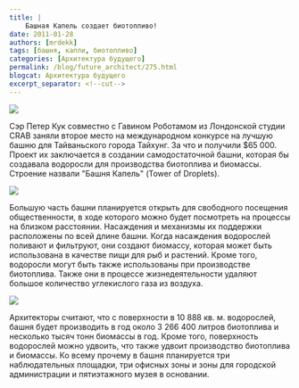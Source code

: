 ```yaml
---
title: |
    Башная Капель создает биотопливо!
date: 2011-01-28
authors: [mrdekk]
tags: [башня, капли, биотопливо]
categories: [Архитектура будущего]
permalink: /blog/future_architect/275.html
blogcat: Архитектура будущего
excerpt_separator: <!--cut-->
---
```



![](http://itw66.ru/uploads/images/00/00/01/2011/01/28/5e0e77.jpg)


Сэр Петер Кук совместно с Гавином Роботамом из Лондонской студии CRAB заняли второе место на международном конкурсе на лучшую башню для Тайваньского города Тайхунг. За что и получили $65 000. Проект их заключается в создании самодостаточной башни, которая бы создавала водоросли для производства биотоплива и биомассы. Строение назвали "Башня Капель" (Tower of Droplets).


<!--cut-->



![](http://itw66.ru/uploads/images/00/00/01/2011/01/28/72552c.jpg)


Большую часть башни планируется открыть для свободного посещения общественности, в ходе которого можно будет посмотреть на процессы на близком расстоянии. Насаждения и механизмы их поддержки расположены по всей длине башни. Когда насаждения водорослей поливают и фильтруют, они создают биомассу, которая может быть использована в качестве пищи для рыб и растений. Кроме того, водоросли могут быть также использованы при производстве биотоплива. Также они в процессе жизнедеятельности удаляют большое количество углекислого газа из воздуха.


![](http://itw66.ru/uploads/images/00/00/01/2011/01/28/de4bbc.jpg)


Архитекторы считают, что с поверхности в 10 888 кв. м. водорослей, башня будет производить в год около 3 266 400 литров биотоплива и несколько тысяч тонн биомассы в год. Кроме того, поверхность водорослей можно удвоить, что также удвоит производство биотоплива и биомассы. Ко всему прочему в башня планируется три наблюдательных площадки, три офисных зоны и зоны для городской администрации и пятиэтажного музея в основании.
